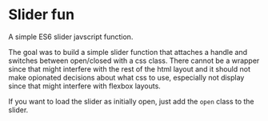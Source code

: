 # Slider fun

A simple ES6 slider javscript function.

The goal was to build a simple slider function that attaches a handle and switches between open/closed with a css class. There cannot be a wrapper since that might interfere with the rest of the html layout and it should not make opionated decisions about what css to use, especially not display since that might interfere with flexbox layouts.

If you want to load the slider as initially open, just add the `open` class to the slider.